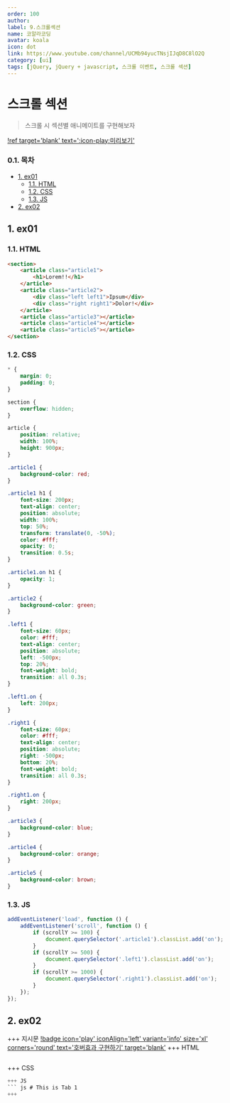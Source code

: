 ```yaml
---
order: 100
author:
label: 9.스크롤섹션
name: 코알라코딩
avatar: koala
icon: dot
link: https://www.youtube.com/channel/UCMb94yucTNsjIJqD8C8lO2Q
category: [ui]
tags: [jQuery, jQuery + javascript, 스크롤 이벤트, 스크롤 섹션]
---
```


# 스크롤 섹션 <!-- omit in toc -->

> 스크롤 시 섹션별 애니메이트를 구현해보자

[!ref target='blank' text=':icon-play:미리보기'](./9/jq.html)

### 0.1. 목차 <!-- omit in toc -->

- [1. ex01](#1-ex01)
	- [1.1. HTML](#11-html)
	- [1.2. CSS](#12-css)
	- [1.3. JS](#13-js)
- [2. ex02](#2-ex02)


## 1. ex01

### 1.1. HTML

```html #
<section>
	<article class="article1">
		<h1>Lorem!!</h1>
	</article>
	<article class="article2">
		<div class="left left1">Ipsum</div>
		<div class="right right1">Dolor!</div>
	</article>
	<article class="article3"></article>
	<article class="article4"></article>
	<article class="article5"></article>
</section>
```

### 1.2. CSS

```css #
* {
	margin: 0;
	padding: 0;
}

section {
	overflow: hidden;
}

article {
	position: relative;
	width: 100%;
	height: 900px;
}

.article1 {
	background-color: red;
}

.article1 h1 {
	font-size: 200px;
	text-align: center;
	position: absolute;
	width: 100%;
	top: 50%;
	transform: translate(0, -50%);
	color: #fff;
	opacity: 0;
	transition: 0.5s;
}

.article1.on h1 {
	opacity: 1;
}

.article2 {
	background-color: green;
}

.left1 {
	font-size: 60px;
	color: #fff;
	text-align: center;
	position: absolute;
	left: -500px;
	top: 20%;
	font-weight: bold;
	transition: all 0.3s;
}

.left1.on {
	left: 200px;
}

.right1 {
	font-size: 60px;
	color: #fff;
	text-align: center;
	position: absolute;
	right: -500px;
	bottom: 20%;
	font-weight: bold;
	transition: all 0.3s;
}

.right1.on {
	right: 200px;
}

.article3 {
	background-color: blue;
}

.article4 {
	background-color: orange;
}

.article5 {
	background-color: brown;
}
```

### 1.3. JS

```js
addEventListener('load', function () {
	addEventListener('scroll', function () {
		if (scrollY >= 100) {
			document.querySelector('.article1').classList.add('on');
		}
		if (scrollY >= 500) {
			document.querySelector('.left1').classList.add('on');
		}
		if (scrollY >= 1000) {
			document.querySelector('.right1').classList.add('on');
		}
	});
});
```

## 2. ex02

+++ 지시문
[!badge icon='play' iconAlign='left' variant='info' size='xl' corners='round' text='호버효과 구현하기' target='blank'](./9/9-2q.html)
+++ HTML
``` html # This is Tab 1
```
+++ CSS
``` css # This is Tab 1
+++ JS
``` js # This is Tab 1
+++